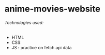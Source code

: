 # anime-movies-website

<h6>Technologies used:</h6>
<ul>
  <li>HTML</li>
  <li>CSS</li>
  <li>JS : practice on fetch api data</li>
</ul>
